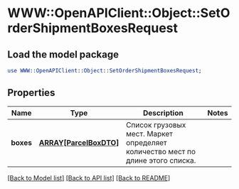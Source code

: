 # WWW::OpenAPIClient::Object::SetOrderShipmentBoxesRequest

## Load the model package
```perl
use WWW::OpenAPIClient::Object::SetOrderShipmentBoxesRequest;
```

## Properties
Name | Type | Description | Notes
------------ | ------------- | ------------- | -------------
**boxes** | [**ARRAY[ParcelBoxDTO]**](ParcelBoxDTO.md) | Список грузовых мест. Маркет определяет количество мест по длине этого списка. | 

[[Back to Model list]](../README.md#documentation-for-models) [[Back to API list]](../README.md#documentation-for-api-endpoints) [[Back to README]](../README.md)



